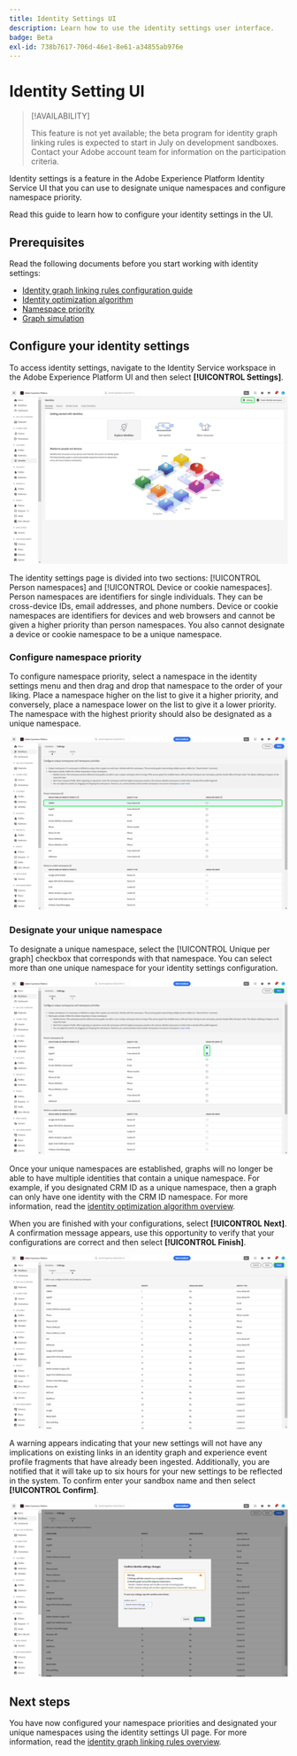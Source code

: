 ```yaml
---
title: Identity Settings UI
description: Learn how to use the identity settings user interface.
badge: Beta
exl-id: 738b7617-706d-46e1-8e61-a34855ab976e
---
```

# Identity Setting UI

>[!AVAILABILITY]
>
>This feature is not yet available; the beta program for identity graph linking rules is expected to start in July on development sandboxes. Contact your Adobe account team for information on the participation criteria.

Identity settings is a feature in the Adobe Experience Platform Identity Service UI that you can use to designate unique namespaces and configure namespace priority.

Read this guide to learn how to configure your identity settings in the UI.

## Prerequisites 

Read the following documents before you start working with identity settings:

* [Identity graph linking rules configuration guide](./configuration.md)
* [Identity optimization algorithm](./identity-optimization-algorithm.md)
* [Namespace priority](./namespace-priority.md)
* [Graph simulation](./graph-simulation.md)

## Configure your identity settings

To access identity settings, navigate to the Identity Service workspace in the Adobe Experience Platform UI and then select **[!UICONTROL Settings]**.

![The identity settings button selected.](../images/rules/identities-ui.png)

The identity settings page is divided into two sections: [!UICONTROL Person namespaces] and [!UICONTROL Device or cookie namespaces]. Person namespaces are identifiers for single individuals. They can be cross-device IDs, email addresses, and phone numbers. Device or cookie namespaces are identifiers for devices and web browsers and cannot be given a higher priority than person namespaces. You also cannot designate a device or cookie namespace to be a unique namespace.

### Configure namespace priority

To configure namespace priority, select a namespace in the identity settings menu and then drag and drop that namespace to the order of your liking. Place a namespace higher on the list to give it a higher priority, and conversely, place a namespace lower on the list to give it a lower priority. The namespace with the highest priority should also be designated as a unique namespace.

![The identities settings workspace with a person namespace highlighted.](../images/rules/namespace-priority.png)

### Designate your unique namespace

To designate a unique namespace, select the [!UICONTROL Unique per graph] checkbox that corresponds with that namespace. You can select more than one unique namespace for your identity settings configuration.

![Two namespaces selected and defined as unique.](../images/rules/unique-namespace.png)

Once your unique namespaces are established, graphs will no longer be able to have multiple identities that contain a unique namespace. For example, if you designated CRM ID as a unique namespace, then a graph can only have one identity with the CRM ID namespace. For more information, read the [identity optimization algorithm overview](./identity-optimization-algorithm.md#unique-namespace).

When you are finished with your configurations, select **[!UICONTROL Next]**. A confirmation message appears, use this opportunity to verify that your configurations are correct and then select **[!UICONTROL Finish]**.

![The validation page with Finish highlighted.](../images/rules/finish.png)

A warning appears indicating that your new settings will not have any implications on existing links in an identity graph and experience event profile fragments that have already been ingested. Additionally, you are notified that it  will take up to six hours for your new settings to be reflected in the system. To confirm enter your sandbox name and then select **[!UICONTROL Confirm]**.

![The confirmation window that displays a warning about a six-hour delay before configurations get processed.](../images/rules/confirm-settings.png)

## Next steps

You have now configured your namespace priorities and designated your unique namespaces using the identity settings UI page. For more information, read the [identity graph linking rules overview](./overview.md).
